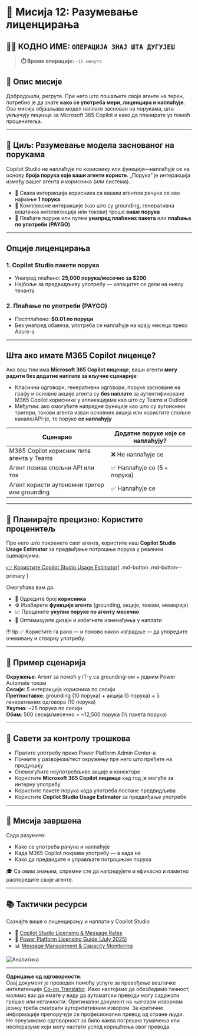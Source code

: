 <!--
CO_OP_TRANSLATOR_METADATA:
{
  "original_hash": "6f05e50f132514dcd264bd48fae3f1ef",
  "translation_date": "2025-10-21T00:03:49+00:00",
  "source_file": "docs/recruit/12-understanding-licensing/README.md",
  "language_code": "sr"
}
-->
# 🚨 Мисија 12: Разумевање лиценцирања

## 🕵️‍♂️ КОДНО ИМЕ: `ОПЕРАЦИЈА ЗНАЈ ШТА ДУГУЈЕШ`

> **⏱️ Време операције:** `~15 минута`

## 🎯 Опис мисије

Добродошли, регруте. Пре него што пошаљете своје агенте на терен, потребно је да знате **како се употреба мери, лиценцира и наплаћује**. Ова мисија објашњава модел наплате заснован на порукама, шта укључују лиценце за Microsoft 365 Copilot и како да планирате уз помоћ проценитеља.

---

## 🎯 Циљ: Разумевање модела заснованог на порукама

Copilot Studio не наплаћује по кориснику или функцији—наплаћује се на основу **броја порука које ваши агенти користе**. „Порука“ је интеракција између вашег агента и корисника (или система).

- 💬 Свака интеракција корисника са вашим агентом рачуна се као најмање **1 порука**
- 🔄 Комплексне интеракције (као што су grounding, генеративна вештачка интелигенција или токови) троше **више порука**
- 💼 Плаћате поруке или путем **унапред плаћених пакета** или **плаћања по употреби (PAYGO)**

---

## Опције лиценцирања

### 1. **Copilot Studio пакети порука**

- Унапред плаћено: **25,000 порука/месечно за $200**
- Најбоље за предвидљиву употребу — капацитет се дели на нивоу тенанта

### 2. **Плаћање по употреби (PAYGO)**

- Постплаћено: **$0.01 по поруци**
- Без унапред обавеза; употреба се наплаћује на крају месеца преко Azure-а

---

## Шта ако имате M365 Copilot лиценце?

Ако ваш тим има **Microsoft 365 Copilot лиценце**, ваши агенти **могу радити без додатне наплате за кључне сценарије**:

- Класични одговори, генеративни одговори, поруке засноване на графу и основне акције агента су **без наплате** за аутентификоване M365 Copilot кориснике у апликацијама као што су Teams и Outlook  
- Међутим: ако омогућите напредне функције као што су аутономни тригери, токови агента изван основних акција или користите спољне канале/API-је, те поруке **се наплаћују**

| Сценарио                                    | Додатне поруке које се наплаћују?             |
|---------------------------------------------|----------------------------------------------|
| M365 Copilot корисник пита агента у Teams   | ❌ Не наплаћује се                             |
| Агент позива спољни API или ток             | ✅ Наплаћује се (5 + порука)                  |
| Агент користи аутономни тригер или grounding | ✅ Наплаћује се                               |

---

## 🧮 Планирајте прецизно: Користите проценитељ

Пре него што покренете свог агента, користите наш **Copilot Studio Usage Estimator** за предвиђање потрошње порука у реалним сценаријима:

[👉 Користите Copilot Studio Usage Estimator](https://aka.ms/mcs-estimator){ .md-button .md-button--primary }

Омогућава вам да:

- 🔢 Одредите број **корисника**
- ⚙️ Изаберете **функције агента** (grounding, акције, токови, меморија)
- 📈 Процените **укупне поруке по агенту месечно**
- 🧠 Оптимизујете дизајн и избегнете изненађења у наплати

!!! tip
    ✅ Користите га рано — и поново након изградње — да упоредите очекивану и стварну употребу.

---

## 💼 Пример сценарија

**Окружење**: Агент за помоћ у IT-у са grounding-ом + једним Power Automate током  
**Сесије**: 5 интеракција корисника по сесији  
**Претпоставке**: grounding (10 порука) + акција (5 порука) + 5 генеративних одговора (10 порука)  
**Укупно**: ~25 порука по сесији  
**Обим**: 500 сесија/месечно = ~12,500 порука (½ пакета порука)

---

## 🧠 Савети за контролу трошкова

- Пратите употребу преко Power Platform Admin Center-а
- Почните у развојном/тест окружењу пре него што пређете на продукцију
- Онемогућите неупотребљиве акције и конекторе
- Користите **Microsoft 365 Copilot лиценце** кад год је могуће за интерну употребу
- Користите пакете порука када употреба постане предвидљива
- Користите **Copilot Studio Usage Estimator** за предвиђање употребе

---

## 🏁 Мисија завршена

Сада разумете:

- Како се употреба рачуна и наплаћује
- Када M365 Copilot покрива употребу — а када не
- Како да предвидите и управљате потрошњом порука

🎓 Са овим знањем, спремни сте да напредујете и ефикасно и паметно распоредите своје агенте.

---

## 📚 Тактички ресурси

Сазнајте више о лиценцирању и наплати у Copilot Studio

- 📄 [Copilot Studio Licensing & Message Rates](https://learn.microsoft.com/microsoft-copilot-studio/billing-licensing?WT.mc_id=power-170631-apdunnam)
- 📘 [Power Platform Licensing Guide (July 2025)](https://cdn-dynmedia-1.microsoft.com/is/content/microsoftcorp//microsoft/bade/documents/products-and-services/en-us/bizapps/Power-Platform-Licensing-Guide-July-2025.pdf?WT.mc_id=power-170631-apdunnam)
- 📊 [Message Management & Capacity Monitoring](https://learn.microsoft.com/power-platform/admin/manage-copilot-studio-messages-capacity?WT.mc_id=power-170631-apdunnam)

<img src="https://m365-visitor-stats.azurewebsites.net/agent-academy/recruit/12-understanding-licensing" alt="Аналитика" />

---

**Одрицање од одговорности**:  
Овај документ је преведен помоћу услуге за превођење вештачке интелигенције [Co-op Translator](https://github.com/Azure/co-op-translator). Иако настојимо да обезбедимо тачност, молимо вас да имате у виду да аутоматски преводи могу садржати грешке или нетачности. Оригинални документ на његовом изворном језику треба сматрати ауторитативним извором. За критичне информације препоручује се професионални превод од стране људи. Не преузимамо одговорност за било каква погрешна тумачења или неспоразуме који могу настати услед коришћења овог превода.